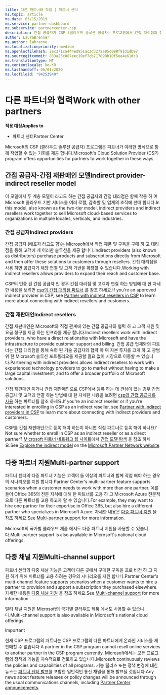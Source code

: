 ```yaml
---
title: 다른 파트너와 작업 | 파트너 센터
ms.topic: article
ms.date: 03/15/2019
ms.service: partner-dashboard
ms.subservice: partnercenter-csp
description: 간접 공급자가 CSP (클라우드 솔루션 공급자) 프로그램에서 간접 대리점과 협력 하는 방법에 대해 알아보고 적절 한 역할을 결정 합니다.
author: LauraBrenner
ms.author: labrenne
ms.localizationpriority: medium
ms.openlocfilehash: 2ec371ca444ed951ac3d3272a85c088f91d1db97
ms.sourcegitcommit: 833a25c887eec10ef7cb717898b10f5ee4a61dc8
ms.translationtype: MT
ms.contentlocale: ko-KR
ms.lasthandoff: 06/01/2020
ms.locfileid: "84253940"
---
```

# <a name="work-with-other-partners"></a><span data-ttu-id="6314f-103">다른 파트너와 협력</span><span class="sxs-lookup"><span data-stu-id="6314f-103">Work with other partners</span></span>

<span data-ttu-id="6314f-104">**적용 대상**</span><span class="sxs-lookup"><span data-stu-id="6314f-104">**Applies to**</span></span>

-  <span data-ttu-id="6314f-105">파트너 센터</span><span class="sxs-lookup"><span data-stu-id="6314f-105">Partner Center</span></span>

<span data-ttu-id="6314f-106">Microsoft의 CSP (클라우드 솔루션 공급자) 프로그램은 파트너가 이러한 방식으로 함께 작업할 수 있는 기회를 제공 합니다.</span><span class="sxs-lookup"><span data-stu-id="6314f-106">Microsoft's Cloud Solution Provider (CSP) program offers opportunities for partners to work together in these ways.</span></span>

## <a name="indirect-provider-indirect-reseller-model"></a><span data-ttu-id="6314f-107">간접 공급자-간접 재판매인 모델</span><span class="sxs-lookup"><span data-stu-id="6314f-107">Indirect provider-indirect reseller model</span></span>

<span data-ttu-id="6314f-108">이 모델에서 두 계층 모델이 라고도 하는 간접 공급자와 간접 대리점은 함께 작동 하 여 Microsoft 클라우드 기반 서비스를 여러 로캘, 감축할 및 업계의 조직에 판매 합니다.</span><span class="sxs-lookup"><span data-stu-id="6314f-108">In this model, also known as the two-tier model, indirect providers and indirect resellers work together to sell Microsoft cloud-based services to organizations in multiple locales, verticals, and industries.</span></span> 

### <a name="indirect-providers"></a><span data-ttu-id="6314f-109">간접 공급자</span><span class="sxs-lookup"><span data-stu-id="6314f-109">Indirect providers</span></span>

<span data-ttu-id="6314f-110">간접 공급자 (배포자 라고도 함)는 Microsoft에서 직접 제품 및 구독을 구매 하 고 대리점을 통해 고객에 게 이러한 솔루션을 제공 합니다.</span><span class="sxs-lookup"><span data-stu-id="6314f-110">Indirect providers (also known as distributors) purchase products and subscriptions directly from Microsoft and then offer these solutions to customers through resellers.</span></span> <span data-ttu-id="6314f-111">간접 대리점을 사용 하면 공급자가 해당 연결 및 고객 기반을 확장할 수 있습니다.</span><span class="sxs-lookup"><span data-stu-id="6314f-111">Working with indirect resellers allows providers to expand their reach and customer base.</span></span> 

<span data-ttu-id="6314f-112">CSP의 인증 된 간접 공급자 인 경우 간접 대리점 및 고객과 연결 하는 방법에 대 한 자세한 내용을 보려면 [csp의 간접 대리점 파트너](indirect-provider-tasks-in-partner-center.md) 를 참조 하세요.</span><span class="sxs-lookup"><span data-stu-id="6314f-112">If you're an approved indirect provider in CSP, see [Partner with indirect resellers in CSP](indirect-provider-tasks-in-partner-center.md) to learn more about connecting with indirect resellers and customers.</span></span> 

### <a name="indirect-resellers"></a><span data-ttu-id="6314f-113">간접 재판매인</span><span class="sxs-lookup"><span data-stu-id="6314f-113">Indirect resellers</span></span> 

<span data-ttu-id="6314f-114">간접 재판매인은 Microsoft와 직접 관계에 있는 간접 공급자와 협력 하 고 고객 지원 및 요금 청구를 제공 하는 인프라를 제공 합니다.</span><span class="sxs-lookup"><span data-stu-id="6314f-114">Indirect resellers work with indirect providers, who have a direct relationship with Microsoft and have the infrastructure to provide customer support and billing.</span></span> <span data-ttu-id="6314f-115">간접 공급 업체와의 파트너는 간접 대리점을 통해 숙련 된 기술 공급자와 협력 하 여 자본 투자를 크게 하 고 광범위 한 Microsoft 솔루션 포트폴리오를 제공할 필요 없이 시장으로 이동할 수 있습니다.</span><span class="sxs-lookup"><span data-stu-id="6314f-115">Partnering with indirect providers allows indirect resellers to work with experienced technology providers to go to market without having to make a large capital investment, and to offer a broader portfolio of Microsoft solutions.</span></span> 

<span data-ttu-id="6314f-116">간접 재판매인 이거나 간접 재판매인으로 CSP에서 등록 하는 데 관심이 있는 경우 간접 공급자 및 고객과 연결 하는 방법에 대 한 자세한 내용을 보려면 [csp의 간접 공급자를 사용](indirect-reseller-tasks-in-partner-center.md) 하는 파트너를 참조 하세요.</span><span class="sxs-lookup"><span data-stu-id="6314f-116">If you're an indirect reseller or if you're interested in enrolling in CSP as an indirect reseller, see [Partner with indirect providers in CSP](indirect-reseller-tasks-in-partner-center.md) to learn more about connecting with indirect providers and customers.</span></span>

<span data-ttu-id="6314f-117">CSP를 간접 재판매인으로 등록 해야 하는지 아니면 직접 파트너로 등록 해야 하나요?</span><span class="sxs-lookup"><span data-stu-id="6314f-117">Not sure whether to enroll in CSP as an indirect reseller or as a direct partner?</span></span> <span data-ttu-id="6314f-118">[Microsoft 파트너 네트워크 웹 사이트](https://partner.microsoft.com)에서 [간접 모델 탐색](https://partner.microsoft.com/cloud-solution-provider/indirect) 을 참조 하세요.</span><span class="sxs-lookup"><span data-stu-id="6314f-118">See [Explore the indirect model](https://partner.microsoft.com/cloud-solution-provider/indirect) on the [Microsoft Partner Network website](https://partner.microsoft.com).</span></span>   

## <a name="multi-partner-support"></a><span data-ttu-id="6314f-119">다중 파트너 지원</span><span class="sxs-lookup"><span data-stu-id="6314f-119">Multi-partner support</span></span>

<span data-ttu-id="6314f-120">파트너 센터의 다중 파트너 기능은 고객이 둘 이상의 파트너와 함께 작업 해야 하는 경우의 시나리오를 지원 합니다.</span><span class="sxs-lookup"><span data-stu-id="6314f-120">Partner Center's multi-partner feature supports scenarios when a customer needs to work with more than one partner.</span></span> <span data-ttu-id="6314f-121">예를 들어 Office 365의 전문 지식에 대해 한 파트너를 고용 하 고 Microsoft Azure 전문적으로 다른 파트너를 고용 하고자 할 수 있습니다.</span><span class="sxs-lookup"><span data-stu-id="6314f-121">For example, they may want to hire one partner for their expertise in Office 365, but also hire a different partner who specializes in Microsoft Azure.</span></span> <span data-ttu-id="6314f-122">자세한 내용은 [다중 파트너 지원](multipartner.md) 을 참조 하세요.</span><span class="sxs-lookup"><span data-stu-id="6314f-122">See [Multi-partner support](multipartner.md) for more information.</span></span>

<span data-ttu-id="6314f-123">Microsoft의 국가별 클라우드 제품 에서도 다중 파트너 지원을 사용할 수 있습니다.</span><span class="sxs-lookup"><span data-stu-id="6314f-123">Multi-partner support is also available in Microsoft's national cloud offerings.</span></span> 

## <a name="multi-channel-support"></a><span data-ttu-id="6314f-124">다중 채널 지원</span><span class="sxs-lookup"><span data-stu-id="6314f-124">Multi-channel support</span></span>

<span data-ttu-id="6314f-125">파트너 센터의 다중 채널 기능은 고객이 다른 곳에서 구매한 구독을 프로 비전 하 고 지원 하기 위해 파트너를 고용 하려는 경우의 시나리오를 지원 합니다.</span><span class="sxs-lookup"><span data-stu-id="6314f-125">Partner Center's multi-channel feature supports scenarios when a customer wants to hire a partner to provision and support a subscription they purchased elsewhere.</span></span> <span data-ttu-id="6314f-126">자세한 내용은 [다중 채널 지원](multichannel.md) 을 참조 하세요.</span><span class="sxs-lookup"><span data-stu-id="6314f-126">See [Multi-channel support](multichannel.md) for more information.</span></span>

<span data-ttu-id="6314f-127">멀티 채널 지원은 Microsoft의 국가별 클라우드 제품 에서도 사용할 수 있습니다.</span><span class="sxs-lookup"><span data-stu-id="6314f-127">Multi-channel support is also available in Microsoft's national cloud offerings.</span></span>

> [!IMPORTANT]  
> <span data-ttu-id="6314f-128">현재 CSP 프로그램의 파트너는 CSP 프로그램의 다른 파트너에게 온라인 서비스를 재판매할 수 없습니다.</span><span class="sxs-lookup"><span data-stu-id="6314f-128">A partner in the CSP program cannot resell online services to another partner in the CSP program currently.</span></span> <span data-ttu-id="6314f-129">Microsoft에서는 모든 프로그램의 정책과 기능을 지속적으로 검토하고 있습니다.</span><span class="sxs-lookup"><span data-stu-id="6314f-129">Microsoft continuously reviews the policies and capabilities of all programs.</span></span> <span data-ttu-id="6314f-130">기능 릴리스 또는 정책 변경에 대한 뉴스는 [파트너 센터 발표](announcements/index.md)를 포함한 일반적인 통신 채널을 통해 발표될 것입니다.</span><span class="sxs-lookup"><span data-stu-id="6314f-130">Any news about feature releases or policy changes will be announced through the usual communications channels, including [Partner Center announcements](announcements/index.md).</span></span>

